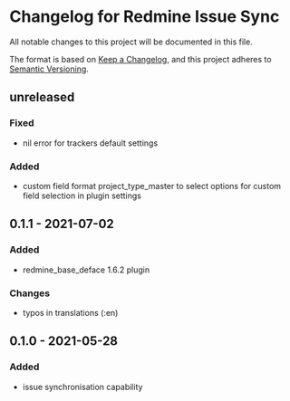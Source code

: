 # Changelog for Redmine Issue Sync

All notable changes to this project will be documented in this file.

The format is based on [Keep a Changelog](https://keepachangelog.com/en/1.0.0/),
and this project adheres to [Semantic Versioning](https://semver.org/spec/v2.0.0.html).

## unreleased

### Fixed

* nil error for trackers default settings

### Added

* custom field format project_type_master to select options for custom field
  selection in plugin settings

## 0.1.1 - 2021-07-02

### Added

* redmine_base_deface 1.6.2 plugin

### Changes

* typos in translations (:en)

## 0.1.0 - 2021-05-28

### Added

* issue synchronisation capability
